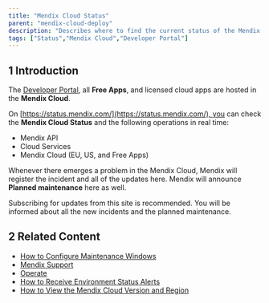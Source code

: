 ```yaml
---
title: "Mendix Cloud Status"
parent: "mendix-cloud-deploy"
description: "Describes where to find the current status of the Mendix Cloud."
tags: ["Status","Mendix Cloud","Developer Portal"]
---
```


## 1 Introduction

The [Developer Portal](http://home.mendix.com), all **Free Apps**, and licensed cloud apps are hosted in the **Mendix Cloud**. 

On [https://status.mendix.com/](https://status.mendix.com/), you can check the **Mendix Cloud Status** and the following operations in real time:

* Mendix API
* Cloud Services
* Mendix Cloud (EU, US, and Free Apps)

Whenever there emerges a problem in the Mendix Cloud, Mendix will register the incident and all of the updates here. Mendix will announce **Planned maintenance** here as well. 

Subscribing for updates from this site is recommended. You will be informed about all the new incidents and the planned maintenance.

## 2 Related Content

* [How to Configure Maintenance Windows](/developerportal/howto/maintenance-windows)
* [Mendix Support](/howtogeneral/support)
* [Operate](/developerportal/operate)
* [How to Receive Environment Status Alerts](/developerportal/howto/receive-alerts)
* [How to View the Mendix Cloud Version and Region](/developerportal/howto/cloud-version-region)
